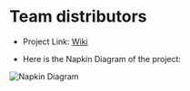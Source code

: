 # Team distributors

* Project Link: [Wiki](https://github.com/airavata-courses/distributors/wiki)  

* Here is the Napkin Diagram of the project:  

![Napkin Diagram](https://raw.githubusercontent.com/airavata-courses/distributors/master/netbux_napkindiagram.jpeg)
